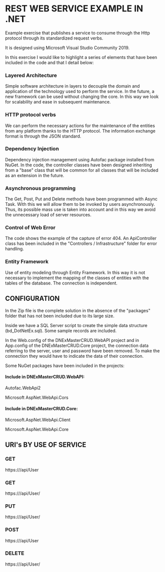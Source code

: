 # REST WEB SERVICE EXAMPLE IN .NET

Example exercise that publishes a service to consume through the Http protocol through its standardized request verbs.

It is designed using Microsoft Visual Studio Community 2019.

In this exercise I would like to highlight a series of elements that have been included in the code and that I detail below:

### Layered Architecture

Simple software architecture in layers to decouple the domain and application of the technology used to perform the service. In the future, a new framework can be used without changing the core. In this way we look for scalability and ease in subsequent maintenance.

### HTTP protocol verbs

We can perform the necessary actions for the maintenance of the entities from any platform thanks to the HTTP protocol. The information exchange format is through the JSON standard.

### Dependency Injection

Dependency injection management using Autofac package installed from NuGet. In the code, the controller classes have been designed inheriting from a "base" class that will be common for all classes that will be included as an extension in the future.

### Asynchronous programming

The Get, Post, Put and Delete methods have been programmed with Async Task. With this we will allow them to be invoked by users asynchronously. Thus, its possible mass use is taken into account and in this way we avoid the unnecessary load of server resources.

### Control of Web Error

The code shows the example of the capture of error 404. An ApiController class has been included in the "Controllers / Infrastructure" folder for error handling.

### Entity Framework

Use of entity modeling through Entity Framework. In this way it is not necessary to implement the mapping of the classes of entities with the tables of the database. The connection is independent.



## CONFIGURATION

In the Zip file is the complete solution in the absence of the "packages" folder that has not been included due to its large size.

Inside we have a SQL Server script to create the simple data structure (bd_DotNetEx.sql). Some sample records are included.

In the Web.config of the DNExMasterCRUD.WebAPI project and in App.config of the DNExMasterCRUD.Core project, the connection data referring to the server, user and password have been removed. To make the connection they would have to indicate the data of their connection.

Some NuGet packages have been included in the projects:

#### Include in DNExMasterCRUD.WebAPI:

Autofac.WebApi2 

Microsoft AspNet.WebApi.Cors

#### Include in DNExMasterCRUD.Core:

Microsoft.AspNet.WebApi.Client

Microsoft.AspNet.WebApi.Core


## URI's BY USE OF SERVICE

### GET

https://<server>/api/User

### GET

https://<server>/api/User/<Id>

### PUT

https://<server>/api/User/<Id>

### POST

https://<server>/api/User

### DELETE

https://<server>/api/User/<Id>
